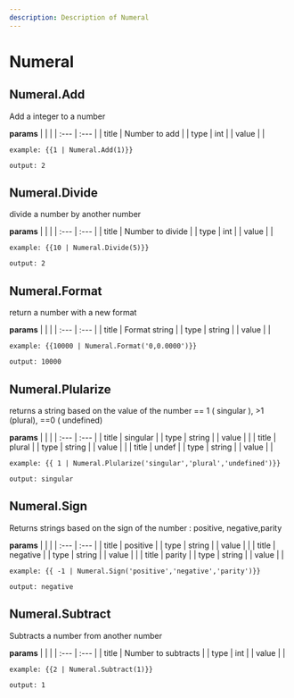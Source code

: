 ```yaml
---
description: Description of Numeral
---
```


# Numeral


## Numeral.Add
Add a integer to a number


**params**
    |  |  |
    | :--- | :--- |
    | title | Number to add  |
    | type | int |
    | value |  |


```
example: {{1 | Numeral.Add(1)}}

output: 2
```
## Numeral.Divide
divide a number by another number


**params**
    |  |  |
    | :--- | :--- |
    | title | Number to divide  |
    | type | int |
    | value |  |


```
example: {{10 | Numeral.Divide(5)}}

output: 2
```
## Numeral.Format
return a number with a new format


**params**
    |  |  |
    | :--- | :--- |
    | title | Format string  |
    | type | string |
    | value |  |


```
example: {{10000 | Numeral.Format('0,0.0000')}}

output: 10000
```
## Numeral.Plularize
returns a string based on the value of the number &#x3D;&#x3D; 1 ( singular ), &gt;1 (plural), &#x3D;&#x3D;0 ( undefined)


**params**
    |  |  |
    | :--- | :--- |
    | title | singular  |
    | type | string |
    | value |  |
    | title | plural  |
    | type | string |
    | value |  |
    | title | undef  |
    | type | string |
    | value |  |


```
example: {{ 1 | Numeral.Plularize('singular','plural','undefined')}}

output: singular
```
## Numeral.Sign
Returns strings based on the sign of the number : positive, negative,parity


**params**
    |  |  |
    | :--- | :--- |
    | title | positive  |
    | type | string |
    | value |  |
    | title | negative  |
    | type | string |
    | value |  |
    | title | parity  |
    | type | string |
    | value |  |


```
example: {{ -1 | Numeral.Sign('positive','negative','parity')}}

output: negative
```
## Numeral.Subtract
Subtracts a number from another number


**params**
    |  |  |
    | :--- | :--- |
    | title | Number to subtracts  |
    | type | int |
    | value |  |


```
example: {{2 | Numeral.Subtract(1)}}

output: 1
```


